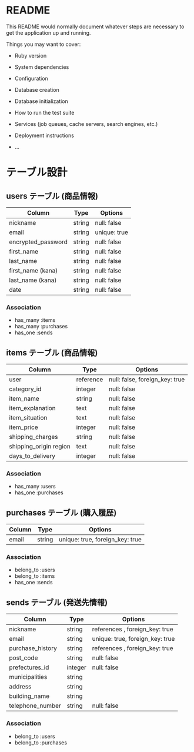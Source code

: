 # README

This README would normally document whatever steps are necessary to get the
application up and running.

Things you may want to cover:

* Ruby version

* System dependencies

* Configuration

* Database creation

* Database initialization

* How to run the test suite

* Services (job queues, cache servers, search engines, etc.)

* Deployment instructions

* ...

# テーブル設計

## users テーブル (商品情報)

| Column             | Type   | Options      |
| ------------------ | ------ | ------------ |
| nickname           | string | null: false  |
| email              | string | unique: true |
| encrypted_password | string | null: false  |
| first_name         | string | null: false  |
| last_name          | string | null: false  |
| first_name (kana)  | string | null: false  |
| last_name (kana)   | string | null: false  |
| date               | string | null: false  |


### Association
- has_many :items
- has_many :purchases
- has_one  :sends 



## items テーブル (商品情報)

| Column                 | Type      | Options     |
| ---------------------- | --------- | ----------- |
| user                   | reference | null: false, foreign_key: true|
| category_id            | integer   | null: false |
| item_name              | string    | null: false |
| item_explanation       | text      | null: false |
| item_situation         | text      | null: false |
| item_price             | integer   | null: false |
| shipping_charges       | string    | null: false |
| shipping_origin region | text      | null: false |
| days_to_delivery       | integer   | null: false |




### Association
- has_many :users 
- has_one  :purchases



## purchases テーブル (購入履歴)

| Column             | Type    | Options     |
| ------------------ | ------- | ----------- |
| email              | string  | unique: true, foreign_key: true|



### Association
- belong_to :users
- belong_to :items
- has_one   :sends 



## sends テーブル (発送先情報)

| Column             | Type    | Options     |
| ------------------ | ------- | ----------- |
| nickname           | string  | references , foreign_key: true |
| email              | string  | unique: true, foreign_key: true |
| purchase_history   | string  | references , foreign_key: true |
| post_code          | string  | null: false |
| prefectures_id     | integer | null: false |
| municipalities     | string
| address            | string
| building_name      | string
| telephone_number   | string  | null: false |


### Association
- belong_to :users
- belong_to :purchases